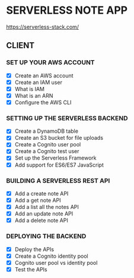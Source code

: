 # SERVERLESS NOTE APP 

https://serverless-stack.com/

## CLIENT

### SET UP YOUR AWS ACCOUNT

- [x] Create an AWS account
- [x] Create an IAM user
- [x] What is IAM
- [x] What is an ARN
- [x] Configure the AWS CLI

### SETTING UP THE SERVERLESS BACKEND

- [x] Create a DynamoDB table
- [x] Create an S3 bucket for file uploads
- [x] Create a Cognito user pool
- [x] Create a Cognito test user
- [x] Set up the Serverless Framework
- [x] Add support for ES6/ES7 JavaScript

### BUILDING A SERVERLESS REST API

- [x] Add a create note API
- [x] Add a get note API
- [x] Add a list all the notes API
- [x] Add an update note API
- [x] Add a delete note API

### DEPLOYING THE BACKEND

- [x] Deploy the APIs
- [x] Create a Cognito identity pool
- [x] Cognito user pool vs identity pool
- [x] Test the APIs
